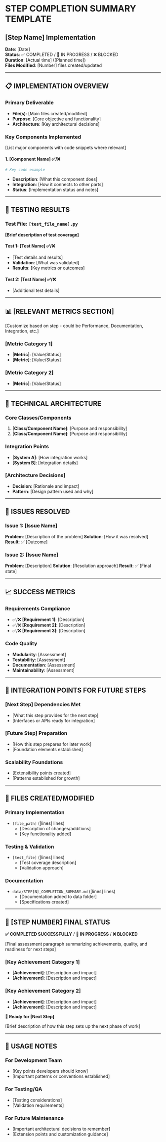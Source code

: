 # STEP COMPLETION SUMMARY TEMPLATE
## [Step Name] Implementation

**Date**: [Date]  
**Status**: ✅ COMPLETED / 🚧 IN PROGRESS / ❌ BLOCKED  
**Duration**: [Actual time] ([Planned time])  
**Files Modified**: [Number] files created/updated  

---

## 📋 IMPLEMENTATION OVERVIEW

### Primary Deliverable
- **File(s)**: [Main files created/modified]
- **Purpose**: [Core objective and functionality]
- **Architecture**: [Key architectural decisions]

### Key Components Implemented
[List major components with code snippets where relevant]

#### 1. [Component Name] ✅/❌
```python
# Key code example
```
- **Description**: [What this component does]
- **Integration**: [How it connects to other parts]
- **Status**: [Implementation status and notes]

---

## 🧪 TESTING RESULTS

### Test File: `[test_file_name].py`
**[Brief description of test coverage]**

#### Test 1: [Test Name] ✅/❌
- [Test details and results]
- **Validation**: [What was validated]
- **Results**: [Key metrics or outcomes]

#### Test 2: [Test Name] ✅/❌
- [Additional test details]

---

## 📊 [RELEVANT METRICS SECTION]
[Customize based on step - could be Performance, Documentation, Integration, etc.]

### [Metric Category 1]
- **[Metric]**: [Value/Status]
- **[Metric]**: [Value/Status]

### [Metric Category 2]  
- **[Metric]**: [Value/Status]

---

## 🔧 TECHNICAL ARCHITECTURE

### Core Classes/Components
1. **[Class/Component Name]**: [Purpose and responsibility]
2. **[Class/Component Name]**: [Purpose and responsibility]

### Integration Points
- **[System A]**: [How integration works]
- **[System B]**: [Integration details]

### [Architecture Decisions]
- **Decision**: [Rationale and impact]
- **Pattern**: [Design pattern used and why]

---

## 🚨 ISSUES RESOLVED

### Issue 1: [Issue Name]
**Problem**: [Description of the problem]
**Solution**: [How it was resolved]
**Result**: ✅ [Outcome]

### Issue 2: [Issue Name]
**Problem**: [Description]
**Solution**: [Resolution approach]
**Result**: ✅ [Final state]

---

## 📈 SUCCESS METRICS

### Requirements Compliance
- ✅/❌ **[Requirement 1]**: [Description]
- ✅/❌ **[Requirement 2]**: [Description]
- ✅/❌ **[Requirement 3]**: [Description]

### Code Quality
- **Modularity**: [Assessment]
- **Testability**: [Assessment]  
- **Documentation**: [Assessment]
- **Maintainability**: [Assessment]

---

## 🔮 INTEGRATION POINTS FOR FUTURE STEPS

### [Next Step] Dependencies Met
- [What this step provides for the next step]
- [Interfaces or APIs ready for integration]

### [Future Step] Preparation  
- [How this step prepares for later work]
- [Foundation elements established]

### Scalability Foundations
- [Extensibility points created]
- [Patterns established for growth]

---

## 📁 FILES CREATED/MODIFIED

### Primary Implementation
- `[file_path]` ([lines] lines)
  - [Description of changes/additions]
  - [Key functionality added]

### Testing & Validation
- `[test_file]` ([lines] lines)  
  - [Test coverage description]
  - [Validation approach]

### Documentation
- `data/STEP[N]_COMPLETION_SUMMARY.md` ([lines] lines)
  - [Documentation added to data folder]
  - [Specifications created]

---

## 🎯 [STEP NUMBER] FINAL STATUS

**✅ COMPLETED SUCCESSFULLY** / **🚧 IN PROGRESS** / **❌ BLOCKED**

[Final assessment paragraph summarizing achievements, quality, and readiness for next steps]

### [Key Achievement Category 1]
- **[Achievement]**: [Description and impact]
- **[Achievement]**: [Description and impact]

### [Key Achievement Category 2]
- **[Achievement]**: [Description and impact]
- **[Achievement]**: [Description and impact]

**🚀 Ready for [Next Step]**

[Brief description of how this step sets up the next phase of work]

---

## 📝 USAGE NOTES

### For Development Team
- [Key points developers should know]
- [Important patterns or conventions established]

### For Testing/QA
- [Testing considerations]
- [Validation requirements]

### For Future Maintenance
- [Important architectural decisions to remember]
- [Extension points and customization guidance]
